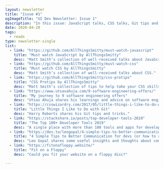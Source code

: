 ```yaml
---
layout: newsletter
title: "Issue #1"
ogImageTitle: "UI Dev Newsletter: Issue 1"
description: "In this issue: JavaScript talks, CSS talks, Git tips and tricks, and more."
date: 2020-04-20
tags:
  - reads
type: newsletter-single
list:
  - link: "https://github.com/AllThingsSmitty/must-watch-javascript"
    title: "Must watch JavaScript by AllThingsSmitty"
    desc: "Matt Smith’s collection of well-received talks about JavaScript."
  - link: "https://github.com/AllThingsSmitty/must-watch-css"
    title: "Must watch CSS by AllThingsSmitty"
    desc: "Matt Smith’s collection of well-received talks about CSS."
  - link: "https://github.com/AllThingsSmitty/css-protips"
    title: "CSS Protips by AllThingsSmitty"
    desc: "Matt Smith’s collection of tips to help take your CSS skills pro."
  - link: "https://www.utsavahuja.com/9-software-engineering-offers/"
    title: "My journey to 9 software engineering offers"
    desc: "Utsav Ahuja shares his learnings and advice on software engineering offers."
  - link: "https://csswizardry.com/2017/05/little-things-i-like-to-do-with-git/"
    title: "Little Things I Like to Do with Git"
    desc: "Harry Roberts shares his Git tips and tricks."
  - link: "https://stackshare.io/posts/top-developer-tools-2019"
    title: "The Top 100+ Developer Tools 2019"
    desc: "A single place with more than 100 tools and apps for developers."
  - link: "https://dev.to/leogopal/4-simple-tips-to-better-communication-for-devs-or-how-to-avoid-conflict-confusion-and-talk-to-people-1g85"
    title: "4 Simple Tips to Better Communication for devs (or how to avoid conflict, confusion, and talk to people)."
    desc: "Leo Gopal shares some useful insights and thoughts about communication skills."
  - link: "https://fitonafloppy.website/"
    title: "Fit on a Floppy"
    desc: "Could you fit your website on a floppy disc?"

---
```

